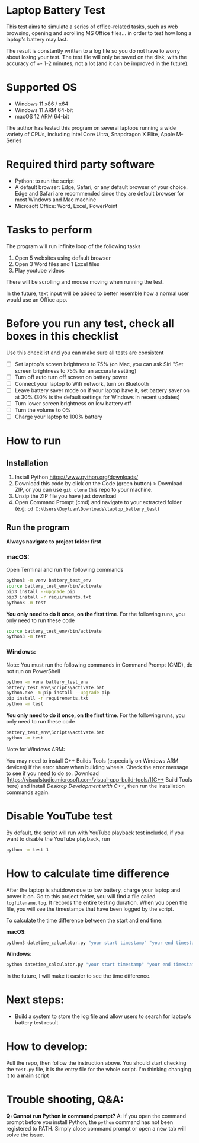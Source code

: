 # Laptop Battery Test

This test aims to simulate a series of office-related tasks, such as web browsing, opening and scrolling MS Office files... in order to test how long a laptop's battery may last.

The result is constantly written to a log file so you do not have to worry about losing your test. The test file will only be saved on the disk, with the accuracy of +- 1-2 minutes, not a lot (and it can be improved in the future).

# Supported OS

- Windows 11 x86 / x64
- Windows 11 ARM 64-bit
- macOS 12 ARM 64-bit

The author has tested this program on several laptops running a wide variety of CPUs, including Intel Core Ultra, Snapdragon X Elite, Apple M-Series

# Required third party software

- Python: to run the script
- A default browser: Edge, Safari, or any default browser of your choice. Edge and Safari are recommended since they are default browser for most Windows and Mac machine
- Microsoft Office: Word, Excel, PowerPoint

# Tasks to perform

The program will run infinite loop of the following tasks
1. Open 5 websites using default browser
2. Open 3 Word files and 1 Excel files
3. Play youtube videos

There will be scrolling and mouse moving when running the test.

In the future, text input will be added to better resemble how a normal user would use an Office app.

# Before you run any test, check all boxes in this checklist

Use this checklist and you can make sure all tests are consistent
- [ ] Set laptop's screen brightness to 75% (on Mac, you can ask Siri "Set screen brightness to 75% for an accurate setting)
- [ ] Turn off auto turn off screen on battery power
- [ ] Connect your laptop to Wifi network, turn on Bluetooth
- [ ] Leave battery saver mode on if your laptop have it, set battery saver on at 30% (30% is the default settings for Windows in recent updates)
- [ ] Turn lower screen brightness on low battery off
- [ ] Turn the volume to 0%
- [ ] Charge your laptop to 100% battery

# How to run

## Installation

1. Install Python https://www.python.org/downloads/
2. Download this code by click on the Code (green button) > Download ZIP, or you can use `git clone` this repo to your machine.
3. Unzip the ZIP file you have just download
4. Open Command Prompt (cmd) and navigate to your extracted folder (e.g: `cd C:\Users\Duyluan\Downloads\laptop_battery_test`)

## Run the program

**Always navigate to project folder first**

### macOS:

Open Terminal and run the following commands

```sh
python3 -m venv battery_test_env
source battery_test_env/bin/activate
pip3 install --upgrade pip
pip3 install -r requirements.txt
python3 -m test
```

**You only need to do it once, on the first time**. For the following runs, you only need to run these code

```sh
source battery_test_env/bin/activate
python3 -m test
```

### Windows:

Note: You must run the following commands in Command Prompt (CMD), do not run on PowerShell

```sh
python -m venv battery_test_env
battery_test_env\Scripts\activate.bat
python.exe -m pip install --upgrade pip
pip install -r requirements.txt
python -m test
```

**You only need to do it once, on the first time**. For the following runs, you only need to run these code

```sh
battery_test_env\Scripts\activate.bat
python -m test
```

Note for Windows ARM:

You may need to install C++ Builds Tools (especially on Windows ARM devices) if the error show when building wheels. Check the error message to see if you need to do so. Download [https://visualstudio.microsoft.com/visual-cpp-build-tools/](C++ Build Tools here) and install *Desktop Development with C++*, then run the installation commands again.

# Disable YouTube test

By default, the script will run with YouTube playback test included, if you want to disable the YouTube playback, run

```sh
python -m test 1
```

# How to calculate time difference

After the laptop is shutdown due to low battery, charge your laptop and power it on. Go to this project folder, you will find a file called `logfilename.log`. It records the entire testing duration. When you open the file, you will see the timestamps that have been logged by the script.

To calculate the time difference between the start and end time:

**macOS**:

```sh
python3 datetime_calculator.py "your start timestamp" "your end timestamp"
```

**Windows**:

```sh
python datetime_calculator.py "your start timestamp" "your end timestamp"
```

In the future, I will make it easier to see the time difference.

# Next steps:
- Build a system to store the log file and allow users to search for laptop's battery test result

# How to develop:

Pull the repo, then follow the instruction above. You should start checking the `test.py` file, it is the entry file for the whole script.
I'm thinking changing it to a __main__ script

# Trouble shooting, Q&A:

**Q: Cannot run Python in command prompt?**
A: If you open the command prompt before you install Python, the `python` command has not been registered to PATH. Simply close command prompt or open a new tab will solve the issue.


